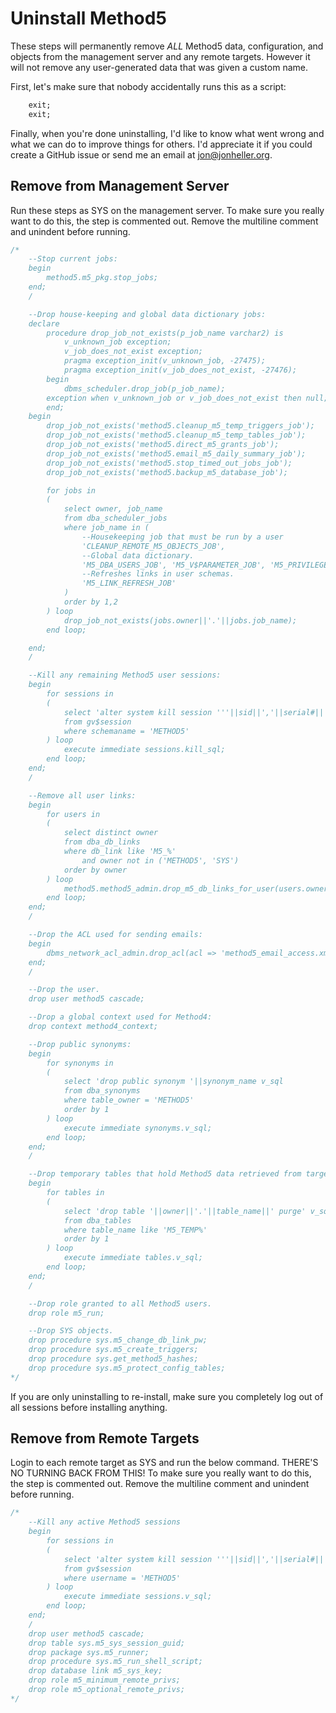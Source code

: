 Uninstall Method5
=================

These steps will permanently remove *ALL* Method5 data, configuration, and objects from the management server and any remote targets.  However it will not remove any user-generated data that was given a custom name.

First, let's make sure that nobody accidentally runs this as a script:

```sql
	exit;
	exit;
```

Finally, when you're done uninstalling, I'd like to know what went wrong and what we can do to improve things for others.  I'd appreciate it if you could create a GitHub issue or send me an email at jon@jonheller.org.


Remove from Management Server
-----------------------------

Run these steps as SYS on the management server.  To make sure you really want to do this, the step is commented out.  Remove the multiline comment and unindent before running.

```sql
/*
	--Stop current jobs:
	begin
		method5.m5_pkg.stop_jobs;
	end;
	/

	--Drop house-keeping and global data dictionary jobs:
	declare
		procedure drop_job_not_exists(p_job_name varchar2) is
			v_unknown_job exception;
			v_job_does_not_exist exception;
			pragma exception_init(v_unknown_job, -27475);
			pragma exception_init(v_job_does_not_exist, -27476);
		begin
			dbms_scheduler.drop_job(p_job_name);
		exception when v_unknown_job or v_job_does_not_exist then null;
		end;
	begin
		drop_job_not_exists('method5.cleanup_m5_temp_triggers_job');
		drop_job_not_exists('method5.cleanup_m5_temp_tables_job');
		drop_job_not_exists('method5.direct_m5_grants_job');
		drop_job_not_exists('method5.email_m5_daily_summary_job');
		drop_job_not_exists('method5.stop_timed_out_jobs_job');
		drop_job_not_exists('method5.backup_m5_database_job');

		for jobs in
		(
			select owner, job_name
			from dba_scheduler_jobs
			where job_name in (
				--Housekeeping job that must be run by a user
				'CLEANUP_REMOTE_M5_OBJECTS_JOB',
				--Global data dictionary.
				'M5_DBA_USERS_JOB', 'M5_V$PARAMETER_JOB', 'M5_PRIVILEGES_JOB', 'M5_USER$_JOB',
				--Refreshes links in user schemas.
				'M5_LINK_REFRESH_JOB'
			)
			order by 1,2
		) loop
			drop_job_not_exists(jobs.owner||'.'||jobs.job_name);
		end loop;

	end;
	/

	--Kill any remaining Method5 user sessions:
	begin
		for sessions in
		(
			select 'alter system kill session '''||sid||','||serial#||''' immediate' kill_sql
			from gv$session
			where schemaname = 'METHOD5'
		) loop
			execute immediate sessions.kill_sql;
		end loop;
	end;
	/

	--Remove all user links:
	begin
		for users in
		(
			select distinct owner
			from dba_db_links
			where db_link like 'M5_%'
				and owner not in ('METHOD5', 'SYS')
			order by owner
		) loop
			method5.method5_admin.drop_m5_db_links_for_user(users.owner);
		end loop;
	end;
	/

	--Drop the ACL used for sending emails:
	begin
		dbms_network_acl_admin.drop_acl(acl => 'method5_email_access.xml');
	end;
	/

	--Drop the user.
	drop user method5 cascade;

	--Drop a global context used for Method4:
	drop context method4_context;

	--Drop public synonyms:
	begin
		for synonyms in
		(
			select 'drop public synonym '||synonym_name v_sql
			from dba_synonyms
			where table_owner = 'METHOD5'
			order by 1
		) loop
			execute immediate synonyms.v_sql;
		end loop;
	end;
	/

	--Drop temporary tables that hold Method5 data retrieved from targets:
	begin
		for tables in
		(
			select 'drop table '||owner||'.'||table_name||' purge' v_sql
			from dba_tables
			where table_name like 'M5_TEMP%'
			order by 1
		) loop
			execute immediate tables.v_sql;
		end loop;
	end;
	/

	--Drop role granted to all Method5 users.
	drop role m5_run;

	--Drop SYS objects.
	drop procedure sys.m5_change_db_link_pw;
	drop procedure sys.m5_create_triggers;
	drop procedure sys.get_method5_hashes;
	drop procedure sys.m5_protect_config_tables;
*/
```

If you are only uninstalling to re-install, make sure you completely log out of all sessions before installing anything.


Remove from Remote Targets
--------------------------

Login to each remote target as SYS and run the below command.  THERE'S NO TURNING BACK FROM THIS!  To make sure you really want to do this, the step is commented out.  Remove the multiline comment and unindent before running.

```sql
/*
	--Kill any active Method5 sessions
	begin
		for sessions in
		(
			select 'alter system kill session '''||sid||','||serial#||',@'||inst_id||'''' v_sql
			from gv$session
			where username = 'METHOD5'
		) loop
			execute immediate sessions.v_sql;
		end loop;
	end;
	/
	drop user method5 cascade;
	drop table sys.m5_sys_session_guid;
	drop package sys.m5_runner;
	drop procedure sys.m5_run_shell_script;
	drop database link m5_sys_key;
	drop role m5_minimum_remote_privs;
	drop role m5_optional_remote_privs;
*/
```
